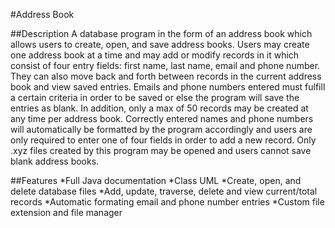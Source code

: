 #Address Book

##Description
A database program in the form of an address book which allows users to create, open, and save
address books. Users may create one address book at a time and may add or modify records in it which
consist of four entry fields: first name, last name, email and phone number. They can also move back and 
forth between records in the current address book and view saved entries. Emails and phone numbers entered
must fulfill a certain criteria in order to be saved or else the program will save the entries as blank. 
In addition, only a max of 50 records may be created at any time per address book. Correctly entered
names and phone numbers will automatically be formatted by the program accordingly and users are only
required to enter one of four fields in order to add a new record. Only .xyz files created by this program
may be opened and users cannot save blank address books.

##Features
*Full Java documentation
*Class UML
*Create, open, and delete database files
*Add, update, traverse, delete and view current/total records
*Automatic formating email and phone number entries
*Custom file extension and file manager

